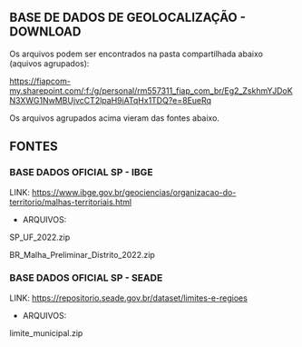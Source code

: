 ## BASE DE DADOS DE GEOLOCALIZAÇÃO - DOWNLOAD 

Os arquivos podem ser encontrados na pasta compartilhada abaixo (aquivos agrupados):

https://fiapcom-my.sharepoint.com/:f:/g/personal/rm557311_fiap_com_br/Eg2_ZskhmYJDoKN3XWG1NwMBUjvcCT2lpaH9iATqHx1TDQ?e=8EueRq

Os arquivos agrupados acima vieram das fontes abaixo.

## FONTES

### BASE DADOS OFICIAL SP - IBGE

LINK: https://www.ibge.gov.br/geociencias/organizacao-do-territorio/malhas-territoriais.html

- ARQUIVOS: 

SP_UF_2022.zip

BR_Malha_Preliminar_Distrito_2022.zip

### BASE DADOS OFICIAL SP - SEADE

LINK: https://repositorio.seade.gov.br/dataset/limites-e-regioes

- ARQUIVOS: 

limite_municipal.zip
